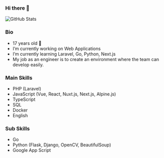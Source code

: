 ### Hi there 👋               

![GitHub Stats](https://github-readme-stats.vercel.app/api?username=kai0310&count_private=true&show_icons=true)

### Bio
- 17 years old 🥳
- I’m currently working on Web Applications
- I’m currently learning Laravel, Go, Python, Next.js
- My job as an engineer is to create an environment where the team can develop easily.

### Main Skills
- PHP (Laravel)
- JavaScript (Vue, React, Nuxt.js, Next.js, Alpine.js)
- TypeScript
- SQL
- Docker
- English

### Sub Skills
- Go
- Python (Flask, Django, OpenCV, BeautifulSoup)
- Google App Script
